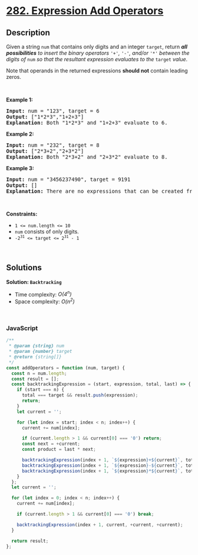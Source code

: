 # [282. Expression Add Operators](https://leetcode.com/problems/expression-add-operators)

## Description

<div class="elfjS" data-track-load="description_content"><p>Given a string <code>num</code> that contains only digits and an integer <code>target</code>, return <em><strong>all possibilities</strong> to insert the binary operators </em><code>'+'</code><em>, </em><code>'-'</code><em>, and/or </em><code>'*'</code><em> between the digits of </em><code>num</code><em> so that the resultant expression evaluates to the </em><code>target</code><em> value</em>.</p>

<p>Note that operands in the returned expressions <strong>should not</strong> contain leading zeros.</p>

<p>&nbsp;</p>
<p><strong class="example">Example 1:</strong></p>

<pre><strong>Input:</strong> num = "123", target = 6
<strong>Output:</strong> ["1*2*3","1+2+3"]
<strong>Explanation:</strong> Both "1*2*3" and "1+2+3" evaluate to 6.
</pre>

<p><strong class="example">Example 2:</strong></p>

<pre><strong>Input:</strong> num = "232", target = 8
<strong>Output:</strong> ["2*3+2","2+3*2"]
<strong>Explanation:</strong> Both "2*3+2" and "2+3*2" evaluate to 8.
</pre>

<p><strong class="example">Example 3:</strong></p>

<pre><strong>Input:</strong> num = "3456237490", target = 9191
<strong>Output:</strong> []
<strong>Explanation:</strong> There are no expressions that can be created from "3456237490" to evaluate to 9191.
</pre>

<p>&nbsp;</p>
<p><strong>Constraints:</strong></p>

<ul>
	<li><code>1 &lt;= num.length &lt;= 10</code></li>
	<li><code>num</code> consists of only digits.</li>
	<li><code>-2<sup>31</sup> &lt;= target &lt;= 2<sup>31</sup> - 1</code></li>
</ul>
</div>

<p>&nbsp;</p>

## Solutions

**Solution: `Backtracking`**

- Time complexity: <em>O(4<sup>n</sup>)</em>
- Space complexity: <em>O(n<sup>2</sup>)</em>

<p>&nbsp;</p>

### **JavaScript**

```js
/**
 * @param {string} num
 * @param {number} target
 * @return {string[]}
 */
const addOperators = function (num, target) {
  const n = num.length;
  const result = [];
  const backtrackingExpression = (start, expression, total, last) => {
    if (start === n) {
      total === target && result.push(expression);
      return;
    }
    let current = '';

    for (let index = start; index < n; index++) {
      current += num[index];

      if (current.length > 1 && current[0] === '0') return;
      const next = +current;
      const product = last * next;

      backtrackingExpression(index + 1, `${expression}+${current}`, total + next, next);
      backtrackingExpression(index + 1, `${expression}-${current}`, total - next, -next);
      backtrackingExpression(index + 1, `${expression}*${current}`, total - last + product, product);
    }
  };
  let current = '';

  for (let index = 0; index < n; index++) {
    current += num[index];

    if (current.length > 1 && current[0] === '0') break;

    backtrackingExpression(index + 1, current, +current, +current);
  }

  return result;
};
```
